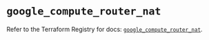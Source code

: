# `google_compute_router_nat`

Refer to the Terraform Registry for docs: [`google_compute_router_nat`](https://registry.terraform.io/providers/hashicorp/google/6.40.0/docs/resources/compute_router_nat).
